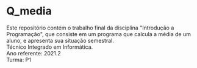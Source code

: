 # Q_media

Este repositório contém o trabalho final da disciplina "Introdução a Programação", que consiste em um programa que calcula a média de um aluno, e apresenta sua situação semestral.<br>
Técnico Integrado em Informática.<br>
Ano referente: 2021.2<br>
Turma: P1<br>


